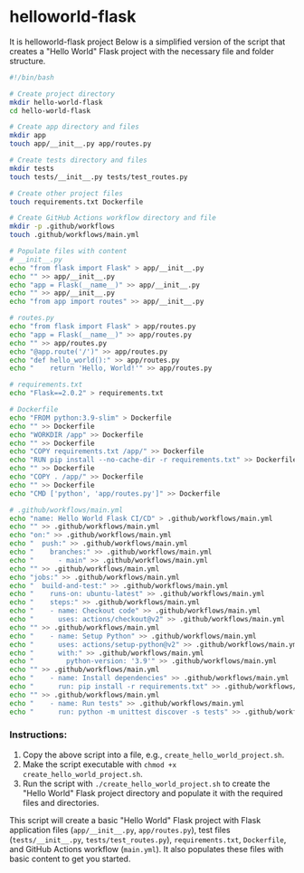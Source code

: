 # helloworld-flask
It is helloworld-flask  project 
Below is a simplified version of the script that creates a "Hello World" Flask project with the necessary file and folder structure.

```bash
#!/bin/bash

# Create project directory
mkdir hello-world-flask
cd hello-world-flask

# Create app directory and files
mkdir app
touch app/__init__.py app/routes.py

# Create tests directory and files
mkdir tests
touch tests/__init__.py tests/test_routes.py

# Create other project files
touch requirements.txt Dockerfile

# Create GitHub Actions workflow directory and file
mkdir -p .github/workflows
touch .github/workflows/main.yml

# Populate files with content
# __init__.py
echo "from flask import Flask" > app/__init__.py
echo "" >> app/__init__.py
echo "app = Flask(__name__)" >> app/__init__.py
echo "" >> app/__init__.py
echo "from app import routes" >> app/__init__.py

# routes.py
echo "from flask import Flask" > app/routes.py
echo "app = Flask(__name__)" >> app/routes.py
echo "" >> app/routes.py
echo "@app.route('/')" >> app/routes.py
echo "def hello_world():" >> app/routes.py
echo "    return 'Hello, World!'" >> app/routes.py

# requirements.txt
echo "Flask==2.0.2" > requirements.txt

# Dockerfile
echo "FROM python:3.9-slim" > Dockerfile
echo "" >> Dockerfile
echo "WORKDIR /app" >> Dockerfile
echo "" >> Dockerfile
echo "COPY requirements.txt /app/" >> Dockerfile
echo "RUN pip install --no-cache-dir -r requirements.txt" >> Dockerfile
echo "" >> Dockerfile
echo "COPY . /app/" >> Dockerfile
echo "" >> Dockerfile
echo "CMD ['python', 'app/routes.py']" >> Dockerfile

# .github/workflows/main.yml
echo "name: Hello World Flask CI/CD" > .github/workflows/main.yml
echo "" >> .github/workflows/main.yml
echo "on:" >> .github/workflows/main.yml
echo "  push:" >> .github/workflows/main.yml
echo "    branches:" >> .github/workflows/main.yml
echo "      - main" >> .github/workflows/main.yml
echo "" >> .github/workflows/main.yml
echo "jobs:" >> .github/workflows/main.yml
echo "  build-and-test:" >> .github/workflows/main.yml
echo "    runs-on: ubuntu-latest" >> .github/workflows/main.yml
echo "    steps:" >> .github/workflows/main.yml
echo "    - name: Checkout code" >> .github/workflows/main.yml
echo "      uses: actions/checkout@v2" >> .github/workflows/main.yml
echo "" >> .github/workflows/main.yml
echo "    - name: Setup Python" >> .github/workflows/main.yml
echo "      uses: actions/setup-python@v2" >> .github/workflows/main.yml
echo "      with:" >> .github/workflows/main.yml
echo "        python-version: '3.9'" >> .github/workflows/main.yml
echo "" >> .github/workflows/main.yml
echo "    - name: Install dependencies" >> .github/workflows/main.yml
echo "      run: pip install -r requirements.txt" >> .github/workflows/main.yml
echo "" >> .github/workflows/main.yml
echo "    - name: Run tests" >> .github/workflows/main.yml
echo "      run: python -m unittest discover -s tests" >> .github/workflows/main.yml
```

### Instructions:

1. Copy the above script into a file, e.g., `create_hello_world_project.sh`.
2. Make the script executable with `chmod +x create_hello_world_project.sh`.
3. Run the script with `./create_hello_world_project.sh` to create the "Hello World" Flask project directory and populate it with the required files and directories.

This script will create a basic "Hello World" Flask project with Flask application files (`app/__init__.py`, `app/routes.py`), test files (`tests/__init__.py`, `tests/test_routes.py`), `requirements.txt`, `Dockerfile`, and GitHub Actions workflow (`main.yml`). It also populates these files with basic content to get you started.
